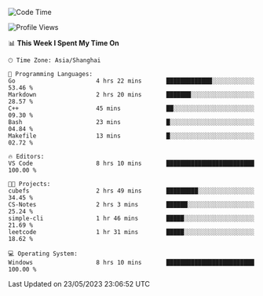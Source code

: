 <!--START_SECTION:waka-->
![Code Time](http://img.shields.io/badge/Code%20Time-934%20hrs%2032%20mins-blue)

![Profile Views](http://img.shields.io/badge/Profile%20Views-0-blue)

📊 **This Week I Spent My Time On** 

```text
🕑︎ Time Zone: Asia/Shanghai

💬 Programming Languages: 
Go                       4 hrs 22 mins       █████████████░░░░░░░░░░░░   53.46 % 
Markdown                 2 hrs 20 mins       ███████░░░░░░░░░░░░░░░░░░   28.57 % 
C++                      45 mins             ██░░░░░░░░░░░░░░░░░░░░░░░   09.30 % 
Bash                     23 mins             █░░░░░░░░░░░░░░░░░░░░░░░░   04.84 % 
Makefile                 13 mins             █░░░░░░░░░░░░░░░░░░░░░░░░   02.72 % 

🔥 Editors: 
VS Code                  8 hrs 10 mins       █████████████████████████   100.00 % 

🐱‍💻 Projects: 
cubefs                   2 hrs 49 mins       █████████░░░░░░░░░░░░░░░░   34.45 % 
CS-Notes                 2 hrs 3 mins        ██████░░░░░░░░░░░░░░░░░░░   25.24 % 
simple-cli               1 hr 46 mins        █████░░░░░░░░░░░░░░░░░░░░   21.69 % 
leetcode                 1 hr 31 mins        █████░░░░░░░░░░░░░░░░░░░░   18.62 % 

💻 Operating System: 
Windows                  8 hrs 10 mins       █████████████████████████   100.00 % 
```


 Last Updated on 23/05/2023 23:06:52 UTC
<!--END_SECTION:waka-->